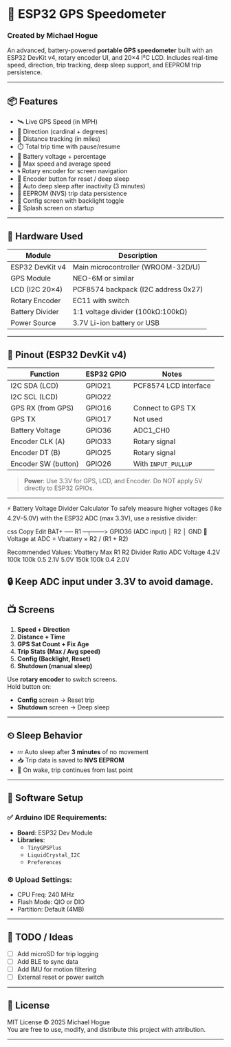 # 🚗 ESP32 GPS Speedometer
### Created by **Michael Hogue**

An advanced, battery-powered **portable GPS speedometer** built with an ESP32 DevKit v4, rotary encoder UI, and 20×4 I²C LCD. Includes real-time speed, direction, trip tracking, deep sleep support, and EEPROM trip persistence.

---

## 📦 Features

- 🛰️ Live GPS Speed (in MPH)
- 🧭 Direction (cardinal + degrees)
- 📍 Distance tracking (in miles)
- ⏱️ Total trip time with pause/resume
- 🔋 Battery voltage + percentage
- 🔄 Max speed and average speed
- 🌀 Rotary encoder for screen navigation
- 🔘 Encoder button for reset / deep sleep
- 🌙 Auto deep sleep after inactivity (3 minutes)
- 🧠 EEPROM (NVS) trip data persistence
- 🔧 Config screen with backlight toggle
- 👋 Splash screen on startup

---

## 🔧 Hardware Used

| Module              | Description                            |
|---------------------|----------------------------------------|
| ESP32 DevKit v4     | Main microcontroller (WROOM-32D/U)     |
| GPS Module          | NEO-6M or similar                      |
| LCD (I2C 20×4)      | PCF8574 backpack (I2C address 0x27)    |
| Rotary Encoder      | EC11 with switch                       |
| Battery Divider     | 1:1 voltage divider (100kΩ:100kΩ)      |
| Power Source        | 3.7V Li-ion battery or USB             |

---

## 🧠 Pinout (ESP32 DevKit v4)

| Function            | ESP32 GPIO | Notes                            |
|---------------------|------------|----------------------------------|
| I2C SDA (LCD)       | GPIO21     | PCF8574 LCD interface            |
| I2C SCL (LCD)       | GPIO22     |                                  |
| GPS RX (from GPS)   | GPIO16     | Connect to GPS TX                |
| GPS TX              | GPIO17     | Not used                         |
| Battery Voltage     | GPIO36     | ADC1_CH0                         |
| Encoder CLK (A)     | GPIO33     | Rotary signal                    |
| Encoder DT (B)      | GPIO25     | Rotary signal                    |
| Encoder SW (button) | GPIO26     | With `INPUT_PULLUP`              |

> **Power**: Use 3.3V for GPS, LCD, and Encoder. Do NOT apply 5V directly to ESP32 GPIOs.
---
⚡ Battery Voltage Divider Calculator
To safely measure higher voltages (like 4.2V–5.0V) with the ESP32 ADC (max 3.3V), use a resistive divider:

css
Copy
Edit
BAT+ ── R1 ─┬───> GPIO36 (ADC input)
            │
           R2
            │
           GND
🧮 Voltage at ADC = Vbattery × R2 / (R1 + R2)

Recommended Values:
Vbattery Max	R1	R2	Divider Ratio	ADC Voltage
4.2V	100k	100k	0.5	2.1V
5.0V	150k	100k	0.4	2.0V

🔒 Keep ADC input under 3.3V to avoid damage.
---

## 📺 Screens

1. **Speed + Direction**  
2. **Distance + Time**  
3. **GPS Sat Count + Fix Age**  
4. **Trip Stats (Max / Avg speed)**  
5. **Config (Backlight, Reset)**  
6. **Shutdown (manual sleep)**

Use **rotary encoder** to switch screens.  
Hold button on:
- **Config** screen → Reset trip
- **Shutdown** screen → Deep sleep

---

## ⏲ Sleep Behavior

- 💤 Auto sleep after **3 minutes** of no movement
- 📥 Trip data is saved to **NVS EEPROM**
- 🌄 On wake, trip continues from last point

---

## 🔧 Software Setup

### ✅ Arduino IDE Requirements:
- **Board**: ESP32 Dev Module
- **Libraries**:
  - `TinyGPSPlus`
  - `LiquidCrystal_I2C`
  - `Preferences`

### ⚙ Upload Settings:
- CPU Freq: 240 MHz
- Flash Mode: QIO or DIO
- Partition: Default (4MB)

---

## 🧰 TODO / Ideas

- [ ] Add microSD for trip logging
- [ ] Add BLE to sync data
- [ ] Add IMU for motion filtering
- [ ] External reset or power switch

---

## 📜 License

MIT License © 2025 Michael Hogue  
You are free to use, modify, and distribute this project with attribution.

---
